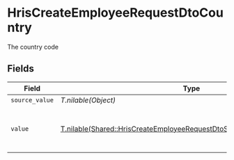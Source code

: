 # HrisCreateEmployeeRequestDtoCountry

The country code


## Fields

| Field                                                                                                                                                  | Type                                                                                                                                                   | Required                                                                                                                                               | Description                                                                                                                                            | Example                                                                                                                                                |
| ------------------------------------------------------------------------------------------------------------------------------------------------------ | ------------------------------------------------------------------------------------------------------------------------------------------------------ | ------------------------------------------------------------------------------------------------------------------------------------------------------ | ------------------------------------------------------------------------------------------------------------------------------------------------------ | ------------------------------------------------------------------------------------------------------------------------------------------------------ |
| `source_value`                                                                                                                                         | *T.nilable(Object)*                                                                                                                                    | :heavy_minus_sign:                                                                                                                                     | N/A                                                                                                                                                    |                                                                                                                                                        |
| `value`                                                                                                                                                | [T.nilable(Shared::HrisCreateEmployeeRequestDtoSchemasHomeLocationValue)](../../models/shared/hriscreateemployeerequestdtoschemashomelocationvalue.md) | :heavy_minus_sign:                                                                                                                                     | The ISO3166-1 Alpha2 Code of the Country                                                                                                               | US                                                                                                                                                     |